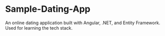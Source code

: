 # Sample-Dating-App
An online dating application built with Angular, .NET, and Entity Framework. Used for learning the tech stack.
